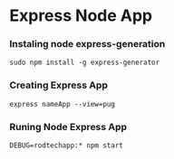 # Express Node App

### Instaling node express-generation
```
sudo npm install -g express-generator
``` 


### Creating Express App

```
express nameApp --view=pug
```
 ### Runing Node Express App

 ```
 DEBUG=rodtechapp:* npm start
 ```